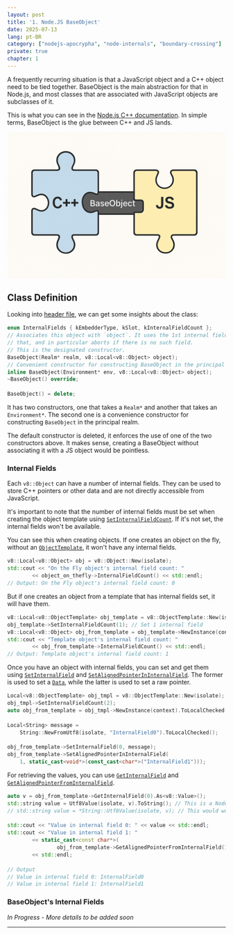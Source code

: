 ```yaml
---
layout: post
title: '1. Node.JS BaseObject'
date: 2025-07-13
lang: pt-BR
category: ["nodejs-apocrypha", "node-internals", "boundary-crossing"]
private: true
chapter: 1
---
```


A frequently recurring situation is that a JavaScript object and a C++ object need to be tied together. BaseObject is the main abstraction for that in Node.js, and most classes that are associated with JavaScript objects are subclasses of it.

This is what you can see in the [Node.js C++ documentation](https://github.com/nodejs/node/blob/main/src/README.md#baseobject). In simple terms, BaseObject is the glue between C++ and JS lands.

![BaseObject illustrated as a glue between C++ and JS](/assets/images/nodejs-apocrypha/baseobject-illustration.png)

## Class Definition

Looking into [header file](https://github.com/nodejs/node/blob/c7b0dfbd7c564d5aa30f5521f07e2762487d41d1/src/base_object.h#L47), we can get some insights about the class:

```cpp
enum InternalFields { kEmbedderType, kSlot, kInternalFieldCount };
// Associates this object with `object`. It uses the 1st internal field for
// that, and in particular aborts if there is no such field.
// This is the designated constructor.
BaseObject(Realm* realm, v8::Local<v8::Object> object);
// Convenient constructor for constructing BaseObject in the principal realm.
inline BaseObject(Environment* env, v8::Local<v8::Object> object);
~BaseObject() override;

BaseObject() = delete;
```

It has two constructors, one that takes a `Realm*` and another that takes an `Environment*`. The second one is a convenience constructor for constructing `BaseObject` in the principal realm.

The default constructor is deleted, it enforces the use of one of the two constructors above. It makes sense, creating a BaseObject without associating it with a JS object would be pointless.

### Internal Fields

Each `v8::Object` can have a number of internal fields. They can be used to store C++ pointers or other data and are not directly accessible from JavaScript.

It's important to note that the number of internal fields must be set when creating the object template using [`SetInternalFieldCount`][]. If it's not set, the internal fields won't be available.

You can see this when creating objects. If one creates an object on the fly, without an [`ObjectTemplate`][], it won't have any internal fields.

```cpp
v8::Local<v8::Object> obj = v8::Object::New(isolate);
std::cout << "On the Fly object's internal field count: "
        << object_on_thefly->InternalFieldCount() << std::endl;
// Output: On the Fly object's internal field count: 0
```

But if one creates an object from a template that has internal fields set, it will have them.

```cpp
v8::Local<v8::ObjectTemplate> obj_template = v8::ObjectTemplate::New(isolate);
obj_template->SetInternalFieldCount(1); // Set 1 internal field
v8::Local<v8::Object> obj_from_template = obj_template->NewInstance(context).ToLocalChecked();
std::cout << "Template object's internal field count: "
        << obj_from_template->InternalFieldCount() << std::endl;
// Output: Template object's internal field count: 1
```

Once you have an object with internal fields, you can set and get them using [`SetInternalField`][] and [`SetAlignedPointerInInternalField`][]. The former is used to set a [`Data`][], while the latter is used to set a raw pointer.

```cpp
Local<v8::ObjectTemplate> obj_tmpl = v8::ObjectTemplate::New(isolate);
obj_tmpl->SetInternalFieldCount(2);
auto obj_from_template = obj_tmpl->NewInstance(context).ToLocalChecked();

Local<String> message =
    String::NewFromUtf8(isolate, "InternalField0").ToLocalChecked();

obj_from_template->SetInternalField(0, message);
obj_from_template->SetAlignedPointerInInternalField(
    1, static_cast<void*>(const_cast<char*>("InternalField1")));
```

For retrieving the values, you can use [`GetInternalField`][] and [`GetAlignedPointerFromInternalField`][].

```cpp
auto v = obj_from_template->GetInternalField(0).As<v8::Value>();
std::string value = Utf8Value(isolate, v).ToString(); // This is a Node.js thing, just a helper
// std::string value = *String::Utf8Value(isolate, v); // This would work too; It is using V8 API v8::String::Utf8Value

std::cout << "Value in internal field 0: " << value << std::endl;
std::cout << "Value in internal field 1: "
        << static_cast<const char*>(
                obj_from_template->GetAlignedPointerFromInternalField(1))
        << std::endl;

// Output
// Value in internal field 0: InternalField0
// Value in internal field 1: InternalField1
```

[`Data`]: https://v8docs.nodesource.com/node-24.1/d1/d83/classv8_1_1_data.html
[`GetAlignedPointerFromInternalField`]: https://v8docs.nodesource.com/node-24.1/db/d85/classv8_1_1_object.html#a580ea84afb26c005d6762eeb9e3c308f
[`GetInternalField`]: https://v8docs.nodesource.com/node-24.1/db/d85/classv8_1_1_object.html#a5ec04fa53508e451139ac89ef45c1431
[`ObjectTemplate`]: https://v8docs.nodesource.com/node-24.1/db/d5f/classv8_1_1_object_template.html
[`SetInternalField`]: https://v8docs.nodesource.com/node-24.1/db/d85/classv8_1_1_object.html#a9007e0dc23c63cb810530c3b38fedf99
[`SetAlignedPointerInInternalField`]: https://v8docs.nodesource.com/node-24.1/db/d85/classv8_1_1_object.html#ab3c57184263cf29963ef0017bec82281
[`SetInternalFieldCount`]: https://v8docs.nodesource.com/node-24.1/db/d5f/classv8_1_1_object_template.html#a0f3ad8f58cd74a05d35eb3292fe9bd7f

### BaseObject's Internal Fields

_In Progress - More details to be added soon_

---

<!-- `kInternalFieldCount` is the number of internal fields in the object template. This is used to store the pointer to the -->
<!-- C++ object. -->

<!-- it has two internal fields as we can see in the enum below: -->

<!-- ```cpp -->
<!-- enum InternalFields { kEmbedderType, kSlot, kInternalFieldCount }; -->
<!-- ``` -->

<!-- https://github.com/nodejs/node/blob/c7b0dfbd7c564d5aa30f5521f07e2762487d41d1/src/base_object.h#L47 -->

<!-- BaseObjectPtr is an alias: -->

<!-- https://github.com/nodejs/node/blob/c7b0dfbd7c564d5aa30f5521f07e2762487d41d1/src/base_object.h#L315 -->

<!-- it works like a shared_ptr: -->

<!-- ```cpp -->
<!-- class BufferReader : public BaseObject { -->
<!--  public: -->
<!--   BufferReader(Environment* env, Local<Object> object, Local<Uint8Array> buffer) -->
<!--       : BaseObject(env, object) { -->
<!--     buffer_.Reset(env->isolate(), buffer); -->
<!--   } -->

<!--   void MemoryInfo(MemoryTracker* tracker) const override {} -->

<!--   const char* MemoryInfoName() const override { return "BufferReader"; } -->

<!--   size_t SelfSize() const override { return sizeof(*this); } -->

<!--   static void Read(const v8::FunctionCallbackInfo<v8::Value>& args) { -->
<!--     BufferReader* buff_reader; -->
<!--     ASSIGN_OR_RETURN_UNWRAP(&buff_reader, args.This()); -->

<!--     // Read n bytes from the buffer. -->
<!--     Environment* env = Environment::GetCurrent(args); -->
<!--     Isolate* isolate = env->isolate(); -->

<!--     if (!args[0]->IsInt32()) { -->
<!--       THROW_ERR_INVALID_ARG_TYPE(env->isolate(), -->
<!--                                  "Number of bytes must be an integer"); -->
<!--       return; -->
<!--     } -->

<!--     int total_bytes = args[0].As<Int32>()->Value(); -->
<!--     if (total_bytes < 0) { -->
<!--       THROW_ERR_OUT_OF_RANGE(env, "Number of bytes out of range"); -->
<!--       return; -->
<!--     } -->

<!--     auto buffer = buff_reader->get_buffer(); -->
<!--     size_t byteLength = buffer->ByteLength(); -->
<!--     if (buff_reader->position_ + total_bytes > byteLength) { -->
<!--       total_bytes = byteLength - buff_reader->position_; -->
<!--     } -->

<!--     if (total_bytes <= 0) { -->
<!--       args.GetReturnValue().Set(0); -->
<!--       return; -->
<!--     } -->

<!--     auto array_buffer = buffer->Buffer(); -->
<!--     size_t byte_offset = buffer->ByteOffset(); -->

<!--     // Create a new Uint8Array with the same backing store as the original -->
<!--     // buffer. -->
<!--     Local<Uint8Array> result = Uint8Array::New( -->
<!--         array_buffer, byte_offset + buff_reader->position_, total_bytes); -->
<!--     // Update the position. -->
<!--     buff_reader->position_ += total_bytes; -->
<!--     args.GetReturnValue().Set(result); -->
<!--   } -->

<!--   static void Seek(const v8::FunctionCallbackInfo<v8::Value>& args) { -->
<!--     BufferReader* buff_reader; -->
<!--     ASSIGN_OR_RETURN_UNWRAP(&buff_reader, args.This()); -->
<!--     Environment* env = Environment::GetCurrent(args); -->

<!--     if (!args[0]->IsInt32()) { -->
<!--       THROW_ERR_INVALID_ARG_TYPE(env->isolate(), -->
<!--                                  "Number of bytes must be an integer"); -->
<!--       return; -->
<!--     } -->

<!--     int new_position = args[0].As<Int32>()->Value(); -->
<!--     if (new_position < 0) { -->
<!--       THROW_ERR_OUT_OF_RANGE(env, "Position out of range"); -->
<!--       return; -->
<!--     } -->

<!--     Local<Uint8Array> buffer = buff_reader->get_buffer(); -->
<!--     size_t byteLength = buffer->ByteLength(); -->
<!--     if (new_position > byteLength) { -->
<!--       new_position = byteLength; -->
<!--     } -->

<!--     buff_reader->position_ = new_position; -->
<!--   } -->

<!--   static Local<FunctionTemplate> GetConstructorTemplate(Environment* env) { -->
<!--     Local<FunctionTemplate> tmpl = env->buffer_reader_constructor_template(); -->
<!--     if (tmpl.IsEmpty()) { -->
<!--       Isolate* isolate = env->isolate(); -->
<!--       tmpl = NewFunctionTemplate(isolate, IllegalConstructor); -->
<!--       tmpl->SetClassName(FIXED_ONE_BYTE_STRING(isolate, "BufferReader")); -->
<!--       tmpl->InstanceTemplate()->SetInternalFieldCount( -->
<!--           BufferReader::kInternalFieldCount); -->

<!--       SetProtoMethod(isolate, tmpl, "read", BufferReader::Read); -->
<!--       SetProtoMethod(isolate, tmpl, "seek", BufferReader::Seek); -->

<!--       env->set_buffer_reader_constructor_template(tmpl); -->
<!--     } -->

<!--     return tmpl; -->
<!--   } -->

<!--   static BaseObjectPtr<BufferReader> Create(Environment* env, -->
<!--                                             Local<Uint8Array> buffer) { -->
<!--     Local<Object> obj; -->
<!--     if (!GetConstructorTemplate(env) -->
<!--              ->InstanceTemplate() -->
<!--              ->NewInstance(env->context()) -->
<!--              .ToLocal(&obj)) { -->
<!--       return nullptr; -->
<!--     } -->

<!--     return MakeBaseObject<BufferReader>(env, obj, buffer); -->
<!--   } -->

<!--   void set_position(size_t position) { position_ = position; } -->

<!--   size_t get_position() { position_; } -->

<!--   Local<Uint8Array> get_buffer() { return buffer_.Get(env()->isolate()); } -->

<!--  private: -->
<!--   size_t position_ = 0; -->
<!--   v8::Global<Uint8Array> buffer_; -->
<!-- }; -->
<!-- ``` -->

<!-- https://github.com/nodejs/node/blob/main/src/base_object.h -->
<!-- https://github.com/nodejs/node/blob/main/src/base_object-inl.h -->
<!-- https://github.com/nodejs/node/blob/main/src/base_object.cc -->
<!-- https://v8docs.nodesource.com/node-24.1/d8/d83/classv8_1_1_function_template.html -->
<!-- https://v8docs.nodesource.com/node-24.1/db/d5f/classv8_1_1_object_template.html#a0f3ad8f58cd74a05d35eb3292fe9bd7f -->
<!-- https://github.com/nodejs/node/blob/c7b0dfbd7c564d5aa30f5521f07e2762487d41d1/src/base_object.cc#L27 -->
<!-- 1https://v8docs.nodesource.com/node-24.1/db/d85/classv8_1_1_object.html#ab3c57184263cf29963ef0017bec82281 -->


<!-- persistent_object -> https://github.com/nodejs/node/blob/c7b0dfbd7c564d5aa30f5521f07e2762487d41d1/src/base_object.h#L200 -->
